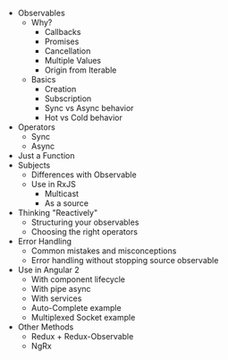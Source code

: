 
- Observables
  - Why?
    - Callbacks
    - Promises
    - Cancellation
    - Multiple Values
    - Origin from Iterable
  - Basics
    - Creation
    - Subscription
    - Sync vs Async behavior
    - Hot vs Cold behavior
- Operators
  - Sync
  - Async
- Just a Function
- Subjects
  - Differences with Observable
  - Use in RxJS
    - Multicast
    - As a source
- Thinking "Reactively"
  - Structuring your observables
  - Choosing the right operators
- Error Handling
  - Common mistakes and misconceptions
  - Error handling without stopping source observable
- Use in Angular 2
  - With component lifecycle
  - With pipe async
  - With services
  - Auto-Complete example
  - Multiplexed Socket example
- Other Methods
  - Redux + Redux-Observable
  - NgRx
